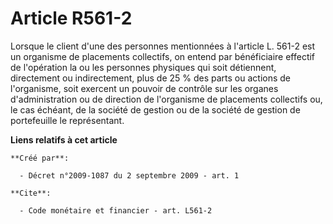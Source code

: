 # Article R561-2

Lorsque le client d'une des personnes mentionnées à l'article L. 561-2 est un organisme de placements collectifs, on entend
par bénéficiaire effectif de l'opération la ou les personnes physiques qui soit détiennent, directement ou indirectement,
plus de 25 % des parts ou actions de l'organisme, soit exercent un pouvoir de contrôle sur les organes d'administration ou de
direction de l'organisme de placements collectifs ou, le cas échéant, de la société de gestion ou de la société de gestion de
portefeuille le représentant.

**Liens relatifs à cet article**

	**Créé par**:

	  - Décret n°2009-1087 du 2 septembre 2009 - art. 1

	**Cite**:

	  - Code monétaire et financier - art. L561-2

